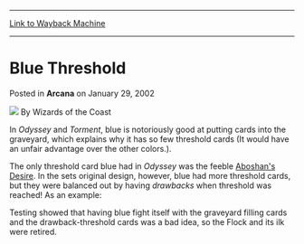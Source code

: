 
---
[Link to Wayback Machine](https://web.archive.org/web/20211205104246/https://magic.wizards.com/en/articles/archive/arcana/blue-threshold-2002-01-29)

[_metadata_:author]:- "Wizards of the Coast"
[_metadata_:description]:- "In Odyssey and Torment, blue is notoriously good at putting cards into the graveyard, which explains why it has so few threshold cards (It would have an unfair advantage over the other colors.).The only threshold card blue had in Odyssey was the feeble Aboshan's Desire. In the sets original design, however, blue had more threshold cards, but they were balanced out by having"
[_metadata_:generator]:- "Drupal 7 (http://drupal.org)"
[_metadata_:node]:- "604481"
[_metadata_:publish_date]:- "2002-01-29"
[_metadata_:source]:- "div-main-content"
[_metadata_:title]:- "Blue Threshold"
[_metadata_:wayback_capture_timestamp]:- "2021-12-05 10:42:46"
[_metadata_:wayback_raw_url]:- "https://web.archive.org/web/20211205104246id_/https://magic.wizards.com/en/articles/archive/arcana/blue-threshold-2002-01-29"
[_metadata_:wayback_url]:- "https://magic.wizards.com/en/articles/archive/arcana/blue-threshold-2002-01-29"
---


Blue Threshold
==============



 Posted in **Arcana**
 on January 29, 2002 






![](https://media.magic.wizards.com/styles/auth_small/public/images/person/wizards_author.jpg)
By Wizards of the Coast











In *Odyssey* and *Torment*, blue is notoriously good at putting cards into the graveyard, which explains why it has so few threshold cards (It would have an unfair advantage over the other colors.).

The only threshold card blue had in *Odyssey* was the feeble [Aboshan's Desire](https://gatherer.wizards.com/Pages/Card/Details.aspx?name=Aboshan%27s+Desire). In the sets original design, however, blue had more threshold cards, but they were balanced out by having *drawbacks* when threshold was reached! As an example:

Testing showed that having blue fight itself with the graveyard filling cards and the drawback-threshold cards was a bad idea, so the Flock and its ilk were retired.







